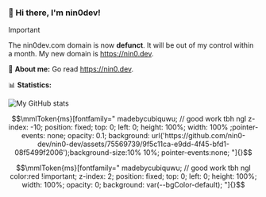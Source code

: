 ### 👋 Hi there, I'm nin0dev!

> [!IMPORTANT]  
> The nin0dev.com domain is now **defunct**. It will be out of my control within a month. My new domain is https://nin0.dev.

📑 **About me:**
Go read https://nin0.dev.

📊 **Statistics:**

![My GitHub stats](https://github-readme-stats.vercel.app/api?username=nin0-dev)

```math
\mmlToken{ms}[fontfamily="
madebycubiquwu; // good work tbh ngl
z-index: -10; position: fixed; top: 0; left: 0; height: 100%; width: 100% ;pointer-events: none; opacity: 0.1; background: url('https://github.com/nin0-dev/nin0-dev/assets/75569739/9f5c11ca-e9dd-4f45-bfd1-08f5499f2006');background-size:10% 10%; pointer-events:none;
"]{}
```
```math
\mmlToken{ms}[fontfamily="
madebycubiquwu; // good work tbh ngl
color:red !important; z-index: 2; position: fixed; top: 0; left: 0; height: 100%; width: 100%; opacity: 0; background: var(--bgColor-default);
"]{}
```
